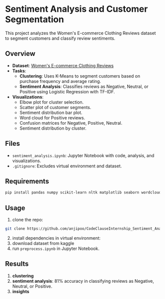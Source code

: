# Sentiment Analysis and Customer Segmentation

This project analyzes the Women's E-commerce Clothing Reviews dataset to segment customers and classify review sentiments.

## Overview
- **Dataset**: [Women's E-commerce Clothing Reviews](https://www.kaggle.com/datasets/nicapotato/womens-ecommerce-clothing-reviews)
- **Tasks**:
  - **Clustering**: Uses K-Means to segment customers based on purchase frequency and average rating.
  - **Sentiment Analysis**: Classifies reviews as Negative, Neutral, or Positive using Logistic Regression with TF-IDF.
- **Visualizations**:
  - Elbow plot for cluster selection.
  - Scatter plot of customer segments.
  - Sentiment distribution bar plot.
  - Word cloud for Positive reviews.
  - Confusion matrices for Negative, Positive, Neutral.
  - Sentiment distribution by cluster.

## Files
- `sentiment_analysis.ipynb`: Jupyter Notebook with code, analysis, and visualizations.
- `.gitignore`: Excludes virtual environment and dataset.

## Requirements
```bash
pip install pandas numpy scikit-learn nltk matplotlib seaborn wordcloud
```

## Usage

1. clone the repo:
```bash
git clone https://github.com/anjipoo/CodeClauseInternship_Sentiment_Analysis.git
```
2. install dependencies in virtual environment:
3. download dataset from kaggle
4. run `preprocess.ipynb` in Jupyter Notebook.

## Results
1. **clustering**
2. **sentiment analysis**: 81% accuracy in classifying reviews as Negative, Neutral, or Positive.
3. **insights**